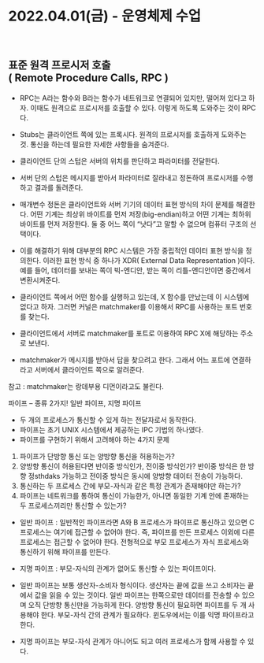 # 2022.04.01(금) - 운영체제 수업

<br>

## 표준 원격 프로시저 호출 <br> ( Remote Procedure Calls, RPC )

-   RPC는 A라는 함수와 B라는 함수가 네트워크로 연결되어 있지만, 떨어져 있다고 하자. 이때도 원격으로 프로시저를 호출할 수 있다. 이렇게 하도록 도와주는 것이 RPC다.
-   Stubs는 클라이언트 쪽에 있는 프록시다. 원격의 프로시저를 호출하게 도와주는 것. 통신을 하는데 필요한 자세한 사항들을 숨겨준다.
-   클라이언트 단의 스텁은 서버의 위치를 판단하고 파라미터를 전달한다.
-   서버 단의 스텁은 메시지를 받아서 파라미터로 잘라내고 정돈하여 프로시저를 수행하고 결과를 돌려준다.
-   매개변수 정돈은 클라이언트와 서버 기기의 데이터 표현 방식의 차이 문제를 해결한다. 어떤 기계는 최상위 바이트를 먼저 저장(big-endian)하고 어떤 기계는 최하위 바이트를 먼저 저장한다. 둘 중 어느 쪽이 “낫다”고 말할 수 없으며 컴퓨터 구조의 선택이다.

-   이를 해결하기 위해 대부분의 RPC 시스템은 가장 중립적인 데이터 표현 방식을 정의한다. 이러한 표현 방식 중 하나가 XDR( External Data Representation )이다. 예를 들어, 데이터를 보내는 쪽이 빅-엔디안, 받는 쪽이 리틀-엔디안이면 중간에서 변환시켜준다.

-   클라이언트 쪽에서 어떤 함수를 실행하고 있는데, X 함수를 만났는데 이 시스템에 없다고 하자. 그러면 커널은 matchmaker를 이용해서 RPC를 사용하는 포트 번호를 찾는다.
-   클라이언트에서 서버로 matchmaker를 포트로 이용하여 RPC X에 해당하는 주소로 보낸다.
-   matchmaker가 메시지를 받아서 답을 찾으려고 한다. 그래서 어느 포트에 연결하라고 서버에서 클라이언트 쪽으로 알려준다.

참고 : matchmaker는 랑데부용 디먼이라고도 불린다.

파이프 – 종류 2가지! 일반 파이프, 지명 파이프

-   두 개의 프로세스가 통신할 수 있게 하는 전달자로서 동작한다.
-   파이프는 초기 UNIX 시스템에서 제공하는 IPC 기법의 하나였다.
-   파이프를 구현하기 위해서 고려해야 하는 4가지 문제

1. 파이프가 단방향 통신 또는 양방향 통신을 허용하는가?
2. 양방향 통신이 허용된다면 반이중 방식인가, 전이중 방식인가? 반이중 방식은 한 방향 정sthdaks 가능하고 전이중 방식은 동시에 양방향 데이터 전송이 가능하다.
3. 통신하는 두 프로세스 간에 부모-자식과 같은 특정 관계가 존재해야만 하는가?
4. 파이프는 네트워크를 통하여 통신이 가능한가, 아니면 동일한 기계 안에 존재하는 두 프로세스끼리만 통신할 수 있는가?

-   일반 파이프 : 일반적인 파이프라면 A와 B 프로세스가 파이프로 통신하고 있으면 C 프로세스는 여기에 접근할 수 없어야 한다. 즉, 파이프를 만든 프로세스 이외에 다른 프로세스는 접근할 수 없어야 한다. 전형적으로 부모 프로세스가 자식 프로세스와 통신하기 위해 파이프를 만든다.
-   지명 파이프 : 부모-자식의 관계가 없어도 통신할 수 있는 파이프이다.

-   일반 파이프는 보통 생산자-소비자 형식이다. 생산자는 끝에 값을 쓰고 소비자는 끝에서 값을 읽을 수 있는 것이다. 일반 파이프는 한쪽으로만 데이터를 전송할 수 있으며 오직 단방향 통신만을 가능하게 한다. 양방향 통신이 필요하면 파이프를 두 개 사용해야 한다. 부모-자식 간의 관계가 필요하다. 윈도우에서는 이를 익명 파이프라고 한다.

-   지명 파이프는 부모-자식 관계가 아니어도 되고 여러 프로세스가 함께 사용할 수 있다.
